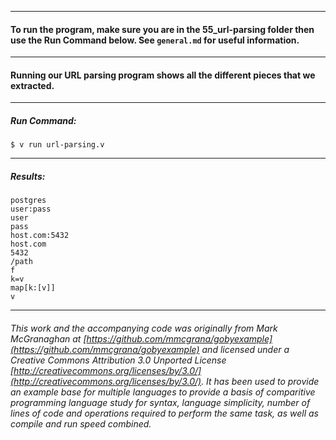 ___
#### To run the program, make sure you are in the 55_url-parsing folder then use the Run Command below. See `general.md` for useful information.
___
#### Running our URL parsing program shows all the different pieces that we extracted.
___
##### Run Command:

`$ v run url-parsing.v`
___
##### Results:

``` 
postgres
user:pass
user
pass
host.com:5432
host.com
5432
/path
f
k=v
map[k:[v]]
v
```
___

###### This work and the accompanying code was originally from Mark McGranaghan at [https://github.com/mmcgrana/gobyexample](https://github.com/mmcgrana/gobyexample) and licensed under a Creative Commons Attribution 3.0 Unported License [http://creativecommons.org/licenses/by/3.0/](http://creativecommons.org/licenses/by/3.0/). It has been used to provide an example base for multiple languages to provide a basis of comparitive programming language study for syntax, language simplicity, number of lines of code and operations required to perform the same task, as well as compile and run speed combined.